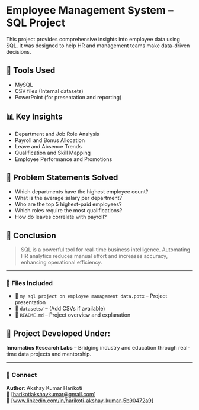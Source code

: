 # Employee Management System – SQL Project

This project provides comprehensive insights into employee data using SQL. It was designed to help HR and management teams make data-driven decisions.

## 🔧 Tools Used
- MySQL
- CSV files (Internal datasets)
- PowerPoint (for presentation and reporting)

## 📊 Key Insights
- Department and Job Role Analysis
- Payroll and Bonus Allocation
- Leave and Absence Trends
- Qualification and Skill Mapping
- Employee Performance and Promotions

## 🧠 Problem Statements Solved
- Which departments have the highest employee count?
- What is the average salary per department?
- Who are the top 5 highest-paid employees?
- Which roles require the most qualifications?
- How do leaves correlate with payroll?

## 📌 Conclusion
> SQL is a powerful tool for real-time business intelligence. Automating HR analytics reduces manual effort and increases accuracy, enhancing operational efficiency.

---

### 📁 Files Included
- 📄 `my sql project on employee management data.pptx` – Project presentation
- 📁 `datasets/` – (Add CSVs if available)
- 🧾 `README.md` – Project overview and explanation

## 🚀 Project Developed Under:
**Innomatics Research Labs** – Bridging industry and education through real-time data projects and mentorship.

---

### 🔗 Connect
**Author**: Akshay Kumar Harikoti  
📧 [harikotiakshaykumar@gmail.com]  
📍 [www.linkedin.com/in/harikoti-akshay-kumar-5b90472a9]


